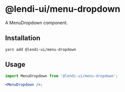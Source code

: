 # @lendi-ui/menu-dropdown

A MenuDropdown component.

## Installation

```
yarn add @lendi-ui/menu-dropdown
```

## Usage

```jsx
import MenuDropdown from '@lendi-ui/menu-dropdown';

<MenuDropdown />;
```
